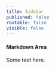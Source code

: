 ```yaml
---
title: Sidebar
published: false
routable: false
visible: false
---
```


#### Markdown Area

Some text here.
